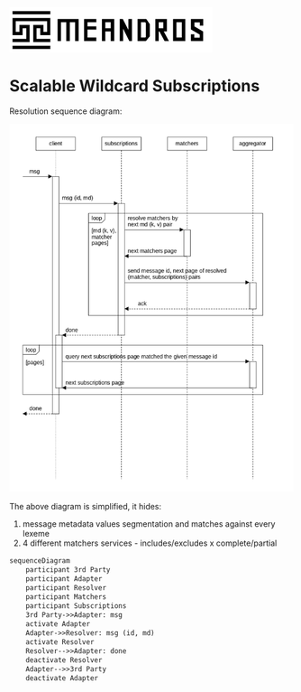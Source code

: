<img alt="title" height="80" src="title.png"/>

# Scalable Wildcard Subscriptions

Resolution sequence diagram:

![dia-seq-subscription-resolution](dia-seq-subscription-resolution.png)

The above diagram is simplified, it hides:
1. message metadata values segmentation and matches against every lexeme
2. 4 different matchers services - includes/excludes x complete/partial

```mermaid
sequenceDiagram
    participant 3rd Party
    participant Adapter
    participant Resolver
    participant Matchers
    participant Subscriptions
    3rd Party->>Adapter: msg
    activate Adapter
    Adapter->>Resolver: msg (id, md) 
    activate Resolver
    Resolver-->>Adapter: done
    deactivate Resolver
    Adapter-->>3rd Party
    deactivate Adapter
```